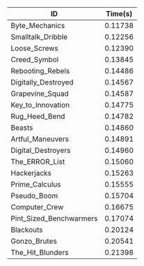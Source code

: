 |ID|Time(s)|
|-|-|
|Byte_Mechanics|0.11738|
|Smalltalk_Dribble|0.12256|
|Loose_Screws|0.12390|
|Creed_Symbol|0.13845|
|Rebooting_Rebels|0.14486|
|Digitally_Destroyed|0.14567|
|Grapevine_Squad|0.14587|
|Key_to_Innovation|0.14775|
|Rug_Heed_Bend|0.14782|
|Beasts|0.14860|
|Artful_Maneuvers|0.14891|
|Digital_Destroyers|0.14960|
|The_ERROR_List|0.15060|
|Hackerjacks|0.15263|
|Prime_Calculus|0.15555|
|Pseudo_Boom|0.15704|
|Computer_Crew|0.16675|
|Pint_Sized_Benchwarmers|0.17074|
|Blackouts|0.20124|
|Gonzo_Brutes|0.20541|
|The_Hit_Blunders|0.21398|

